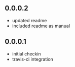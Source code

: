 0.0.0.2
-------

- updated readme
- included readme as manual

0.0.0.1
-------

- initial checkin
- travis-ci integration

